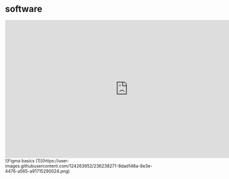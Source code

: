 # software
<iframe style="border: 1px solid rgba(0, 0, 0, 0.1);" width="800" height="450" src="https://www.figma.com/embed?embed_host=share&url=https%3A%2F%2Fwww.figma.com%2Ffile%2Fxf0S1eATnF1pKG2kUVx4L7%2FFigma-basics%3Fnode-id%3D1669%253A162202%26t%3Dx3Q90a9EmXotSj7f-1" allowfullscreen></iframe>
![Figma basics (1)](https://user-images.githubusercontent.com/124263652/236238271-8dad148a-8e3e-4476-a565-a91715290024.png)
